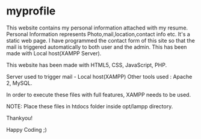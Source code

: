 # myprofile
This website contains my personal information attached with my resume. Personal Information represents Photo,mail,location,contact info etc. It's a static web page.  I have programmed the contact form of this site so that the mail is triggered automatically to both user and the admin. This has been made with Local host(XAMPP Server). 


This website has been made with HTML5, CSS, JavaScript, PHP.

Server used to trigger mail - Local host(XAMPP)
Other tools used : Apache 2, MySQL.

In order to execute these files with full features, XAMPP needs to be used.

NOTE: Place these files in htdocs folder inside opt/lampp directory.

Thankyou!

Happy Coding ;)
